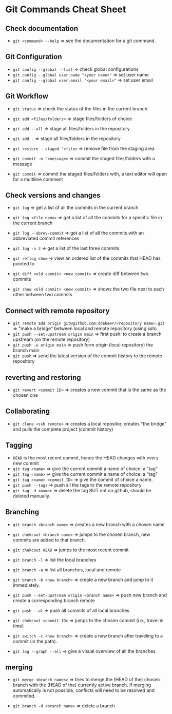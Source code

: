 # Git Commands Cheat Sheet


## Check documentation

- `git <command> --help`  => see the documentation for a git command.


## Git Configuration

- `git config --global --list`     => check global configurations
- `git config --global user.name "<your name>"` => set user name
- `git config --global user.email "<your email>"` => set user email


## Git Workflow

- `git status`                => check the status of the files in the current branch
- `git add <files/folders>`   => stage files/folders of choice
- `git add --all`             => stage all files/folders in the repository
- `git add .`                 => stage all files/folders in the repository
- `git restore --staged "<file>`  => remove file from the staging area



- `git commit -m "<message>`  => commit the staged files/folders with a message
- `git commit`               => commit the staged files/folders with, a text 
                                 editor will open for a multiline comment 

## Check versions and changes

- `git log`                => get a list of all the commits in the current branch
- `git log <file name>`    => get a list of all the commits for a specific file in the current branch
- `git log --abrev-commit` => get a list of all the commits with an abbreviated commit references
- `git log -n 3`           => get a list of the last three commits 

- `git reflog show`        => view an ordered list of the commits that HEAD has pointed to

- `git diff <old commit> <new commit>`  => create diff between two commits
- `git show <old commit> <new commit>`  => shows the two file next to each other between two commits


## Connect with remote repository

- `git remote add origin git@github.com:ddebeer/<repository name>.git` 
  => "make a bridge" between local and remote repository (using ssh)
- `git push --set-upstream origin main`  => first push: to create a branch upstream (on the remote repository)
- `git push -u origin main`              => push form origin (local repository) the branch main
- `git push`   => send the latest version of the commit history to the remote repository


## reverting and restoring

- `git revert <commit ID>` => creates a new commit that is the same as the chosen one


## Collaborating 

- `git clone <ssh remote>` => creates a local repositor, creates "the bridge" and pulls the complete project (commit history)


## Tagging

- `HEAD` is the most recent commit, hence the HEAD changes with every new commit
- `git tag <name>`   => give the current commit a name of choice: a "tag"
- `git tag <name>`   => give the current commit a name of choice: a "tag"
- `git tag <name> <commit ID>`  => give the commit of choice a name.
- `git push --tags`  => push all the tags to the remote repository
- `git tag -d <name>` => delete the tag  BUT not on github, should be deleted manually.


## Branching

- `git branch <branch name>`   => creates a new branch with a chosen name
- `git chekcout <branch name>` => jumps to the chosen branch, new commits are
                                  added to that branch.
- `git chekcout HEAD`          => jumps to the most recent commit 

- `git branch -l`              => list the local branches
- `git branch -a`              => list all branches, local and remote
- `git branch -b <new branch>` => create a new branch and jump to it immediately.


- `git push --set-upstream origin <branch name>`  => push new branch and create a corresponding branch remote
- `git push --al`              => push all commits of all local branches

- `git chekcout <commit ID>`   => jumps to the chosen commit (i.e., travel in time)
- `git switch -c <new branch>` => create a new branch after traveling to a commit (in the path).

- `git log --graph --all`    => give a visual overview of all the branches


## merging

- `git merge <branch names>` => tries to merge the (HEAD of the) chosen branch with
                                the (HEAD of the) currently active branch. If merging
                                automatically is not possible, conflicts will need
                                to be resolved and commited.

- `git branch -d <branch name>` => delete a branch


